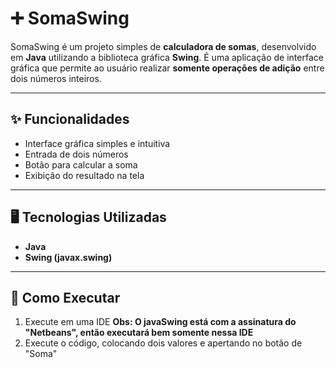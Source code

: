 #  ➕ SomaSwing

SomaSwing é um projeto simples de **calculadora de somas**, desenvolvido em **Java** utilizando a biblioteca gráfica **Swing**. É uma aplicação de interface gráfica que permite ao usuário realizar **somente operações de adição** entre dois números inteiros.

---

## ✨ Funcionalidades

- Interface gráfica simples e intuitiva
- Entrada de dois números
- Botão para calcular a soma
- Exibição do resultado na tela

---

## 🖥️ Tecnologias Utilizadas

- **Java**
- **Swing (javax.swing)**

---

## 🚀 Como Executar

1. Execute em uma IDE
    **Obs: O javaSwing está com a assinatura do "Netbeans", então executará bem somente nessa IDE**
2. Execute o código, colocando dois valores e apertando no botão de "Soma"
